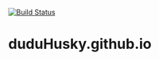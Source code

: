 [![Build Status](https://travis-ci.org/duduHusky/duduHusky.github.io.svg?branch=master)](https://travis-ci.org/duduHusky/duduHusky.github.io)

# duduHusky.github.io
